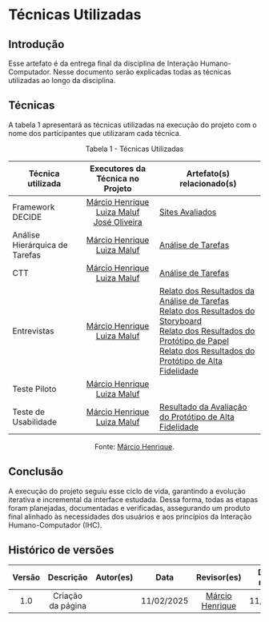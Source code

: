 
# Técnicas Utilizadas

## Introdução

Esse artefato é da entrega final da disciplina de Interação Humano-Computador. Nesse documento serão explicadas todas as técnicas utilizadas ao longo da disciplina.

## Técnicas

A tabela 1 apresentará as técnicas utilizadas na execução do projeto com o nome dos participantes que utilizaram cada técnica.

<center>

Tabela 1 - Técnicas Utilizadas

| Técnica utilizada              |                                                           Executores da Técnica no Projeto                                                            | Artefato(s) relacionado(s)                                                                                                                                                                                                                                                                                                                                                                                                                                                                                                                                                                                                                                                                                                                                                                                                                                                                                                                                                                                                                                                                                                                                                                                                                                                                                                                                                                                                                                                                                                                                                                                                                                                                                                     |
| ------------------------------ | :---------------------------------------------------------------------------------------------------------------------------------------------------: | ------------------------------------------------------------------------------------------------------------------------------------------------------------------------------------------------------------------------------------------------------------------------------------------------------------------------------------------------------------------------------------------------------------------------------------------------------------------------------------------------------------------------------------------------------------------------------------------------------------------------------------------------------------------------------------------------------------------------------------------------------------------------------------------------------------------------------------------------------------------------------------------------------------------------------------------------------------------------------------------------------------------------------------------------------------------------------------------------------------------------------------------------------------------------------------------------------------------------------------------------------------------------------------------------------------------------------------------------------------------------------------------------------------------------------------------------------------------------------------------------------------------------------------------------------------------------------------------------------------------------------------------------------------------------------------------------------------------------------ |
| Framework DECIDE               | [Márcio Henrique](https://github.com/DeM4rcio) <br> [Luiza Maluf](https://github.com/LuizaMaluf) <br> [José Oliveira](https://github.com/jose1277) | [Sites Avaliados](../planejamento/sites-avaliados.md) |
| Análise Hierárquica de Tarefas | [Márcio Henrique](https://github.com/DeM4rcio) <br> [Luiza Maluf](https://github.com/LuizaMaluf) | [Análise de Tarefas](../Analise-de-requisitos/analise-de-tarefas.md)                                                                                                                                                                                                                                                                                                                                                                                                                                                                                                                                                                                                                                                                                                                                                                                                                                                                                                                                                                                                                                                                                                                                                                                                                                                                                                                                                                                                                                                                                                                                                                                                                                                           |
| CTT                            | [Márcio Henrique](https://github.com/DeM4rcio) <br> [Luiza Maluf](https://github.com/LuizaMaluf) | [Análise de Tarefas](../Analise-de-requisitos/analise-de-tarefas.md)                                                                                                                                                                                                                                                                                                                                                                                                                                                                                                                                                                                                                                                                                                                                                                                                                                                                                                                                                                                                                                                                                                                                                                                                                                                                                                                                                                                                                                                                                                                                                                                                                                                           |
| Entrevistas                    | [Márcio Henrique](https://github.com/DeM4rcio) <br> [Luiza Maluf](https://github.com/LuizaMaluf) | [Relato dos Resultados da Análise de Tarefas](../Design-Avaliação-Desenvolvimento/Analise/relato-dos-resultados-analise-tarefas.md) <br> [Relato dos Resultados do Storyboard](../Design-Avaliação-Desenvolvimento/Storyboard/relatos-resultados-storyboard.md) <br> [Relato dos Resultados do Protótipo de Papel](../Design-Avaliação-Desenvolvimento/proto-papel/relatos.md) <br> [Relato dos Resultados do Protótipo de Alta Fidelidade](../Design-Avaliação-Desenvolvimento/proto-alta/resultados.md)                                                                                                                                                                                                                                                                                                                                                                                                                                                                                                                                                                                                                                                                                                                                                                                                                                                                                                                                                                                                                                                                                                                                                                                                                      |
| Teste Piloto                   |                           [Márcio Henrique](https://github.com/DeM4rcio) <br> [Luiza Maluf](https://github.com/LuizaMaluf)                                                                                                                                                                                                                                                                                                                                                                                                                                                                                                                                                                                                                                                                                                                                                                                                                                                                                                                                                                                                                                                                                                                                                          |
| Teste de Usabilidade           |[Márcio Henrique](https://github.com/DeM4rcio) <br> [Luiza Maluf](https://github.com/LuizaMaluf) | [Resultado da Avaliação do Protótipo de Alta Fidelidade](../Design-Avaliação-Desenvolvimento/proto-alta/resultados.md)                                                                                                                                                                                                                                                                                                                                                                                                                                                                                                                                                                                                                                                                                                                                                                                                                                                                                                                                                                                                                                                                                                                                                                                                                                                                                                                                                                                                                                                                                                                                                                                                         |

Fonte: [Márcio Henrique](https://github.com/DeM4rcio).

</center>

## Conclusão

A execução do projeto seguiu esse ciclo de vida, garantindo a evolução iterativa e incremental da interface estudada. Dessa forma, todas as etapas foram planejadas, documentadas e verificadas, assegurando um produto final alinhado às necessidades dos usuários e aos princípios da Interação Humano-Computador (IHC).

## Histórico de versões

| Versão |       Descrição        |                     Autor(es)                      |    Data    |                 Revisor(es)                  | Data de revisão |
| :----: | :--------------------: | :------------------------------------------------: | :--------: | :------------------------------------------: | :-------------: |
|  1.0   |   Criação da página    |  | 11/02/2025 | [Márcio Henrique](https://github.com/DeM4rcio) |   11/02/2025    |
